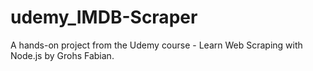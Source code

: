 # udemy_IMDB-Scraper
A hands-on project from the Udemy course - Learn Web Scraping with Node.js by Grohs Fabian.
